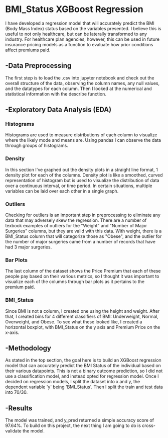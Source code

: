 # BMI_Status XGBoost Regression
I have developed a regression model that will accurately predict the BMI (Body Mass Index) status based on the variables presented. I believe this is useful to not only healthcare, but can be laterally transformed to any industry. For healthcare plan agencies, however, this can be used in future insurance pricing models as a function to evaluate how prior conditions affect premiums paid.
## -Data Preprocessing
The first step is to load the .csv into jupyter notebook and check out the overall structure of the data, observing the column names, any null values, and the datatypes for each column. Then I looked at the numerical and statistical information with the describe function.
## -Exploratory Data Analysis (EDA)
### Histograms
Histograms are used to measure distributions of each column to visualize where the likely mode and means are. Using pandas I can observe the data through groups of histograms.
### Density
In this section I've graphed out the density plots in a straight line format, 1 density plot for each of the columns. 
Density plot is like a smoothed, curved representation of histogram but is used to visualize the distribution of data over a continuous interval, or time period. In certain situations, multiple variables can be laid over each other in a single graph.
### Outliers
Checking for outliers is an important step in preprocessing to eliminate any data that may adversely skew the regression. There are a number of texbook examples of outliers for the "Weight" and "Number of Major Surgeries" columns, but they are valid with this data. With weight, there is a BMI_Status column that will categorize those as "Obese", and the outlier for the number of major surgeries came from a number of records that have had 3 major surgeries.
### Bar Plots
The last column of the dataset shows the Price Premium that each of these people pay based on their various metrics, so I thought it was important to visualize each of the columns through bar plots as it pertains to the premium paid.
### BMI_Status
Since BMI is not a column, I created one using the height and weight. After that, I created bins for 4 different classifiers of BMI: Underweight, Normal, Overweight, and Obese. To see what these looked like, I created a horizontal boxplot, with BMI_Status on the y axis and Premium Price on the x-axis. 
## -Methodology
As stated in the top section, the goal here is to build an XGBoost regression model that can accurately predict the BMI Status of the individual based on their various datapoints. This is not a binary outcome prediction, so I did not use a classification model, and instead opted for regression model. Once I decided on regression models, I split the dataset into x and y, the dependent variable 'y' being 'BMI_Status'.
Then I split the train and test data into 70/30.
## -Results
The model was trained, and y_pred returned a simple accuracy score of 97.64%. To build on this project, the next thing I am going to do is cross-validate the model.
